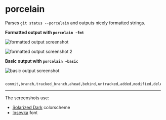 porcelain
============

Parses `git status --porcelain` and outputs nicely formatted strings.

**Formatted output with `porcelain -fmt`**

![formatted output screenshot](http://i.imgur.com/d3Ckvbj.png)

![formatted output screenshot 2](http://i.imgur.com/xAnGH7C.png)

**Basic output with `porcelain -basic`**

![basic output screenshot](http://i.imgur.com/F1DnTOA.png)

```
   commit,branch,tracked_branch,ahead,behind,untracked,added,modified,deleted,renamed,copied
```

---

The screenshots use:
* [Solarized Dark](http://ethanschoonover.com/solarized) colorscheme
* [Iosevka](https://github.com/be5invis/Iosevka) font
